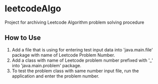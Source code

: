 # leetcodeAlgo
Project for archiving Leetcode Algorithm problem solving procedure

## How to Use
1. Add a file that is using for entering test input data into 'java.main.file' package with name of Leetcode Problem Number.
2. Add a class with name of Leetcode problem number prefixed with '_' into 'java.main.problem' package.
3. To test the problem class with same number input file, run the application and enter the problem number.